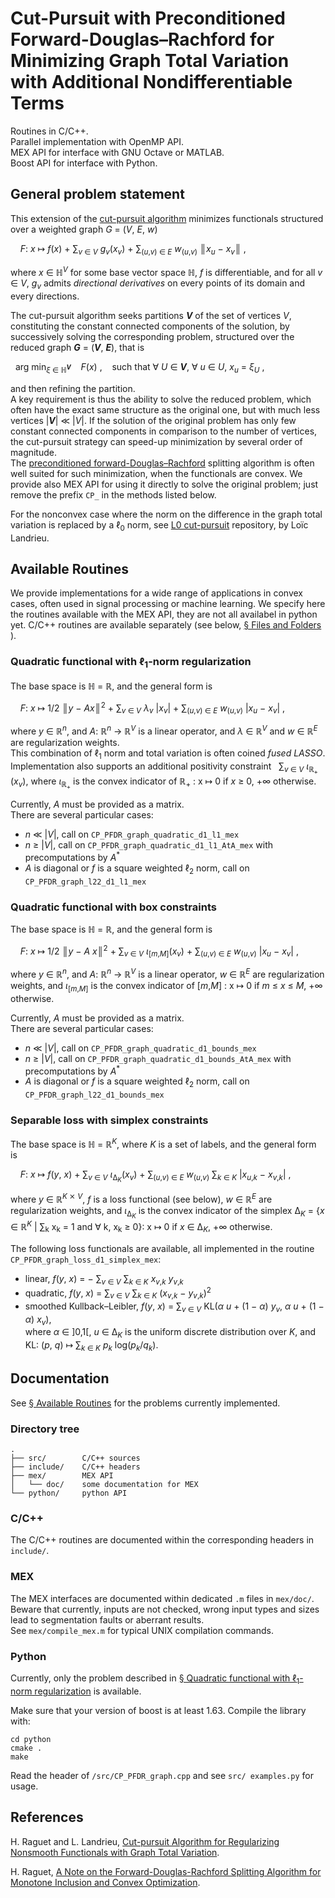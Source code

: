 # Cut-Pursuit with Preconditioned Forward-Douglas–Rachford for Minimizing Graph Total Variation with Additional Nondifferentiable Terms

Routines in C/C++.  
Parallel implementation with OpenMP API.  
MEX API for interface with GNU Octave or MATLAB.  
Boost API for interface with Python.

## General problem statement
This extension of the [cut-pursuit algorithm](https://github.com/loicland/cut-pursuit) minimizes functionals structured over a weighted graph _G_ = (_V_, _E_, _w_)

    _F_: _x_ ↦ _f_(_x_) + ∑<sub>_v_ ∈ _V_</sub> _g_<sub>_v_</sub>(_x_<sub>_v_</sub>) +
 ∑<sub>(_u_,_v_) ∈ _E_</sub> _w_<sub>(_u_,_v_)</sub> ║<i>x</i><sub>_u_</sub> − _x_<sub>_v_</sub>║ ,    

where _x_ ∈ ℍ<sup>_V_</sup> for some base vector space ℍ, _f_ is differentiable, and for all _v_ ∈ _V_, _g_<sub>_v_</sub> admits _directional derivatives_ on every points of its domain and every directions.  

The cut-pursuit algorithm seeks partitions __*V*__ of the set of vertices _V_, constituting the constant connected components of the solution, by successively solving the corresponding problem, structured over the reduced graph __*G*__ = (__*V*__, __*E*__), that is

  arg min<sub>_ξ_ ∈ ℍ<sup>__*V*__</sup></sub>
    _F_(_x_) ,    such that ∀ _U_ ∈ __*V*__, ∀ _u_ ∈ _U_, _x_<sub>_u_</sub> = _ξ_<sub>_U_</sub> ,

and then refining the partition.  
A key requirement is thus the ability to solve the reduced problem, which often have the exact same structure as the original one, but with much less vertices |__*V*__| ≪ |_V_|. If the solution of the original problem has only few constant connected components in comparison to the number of vertices, the cut-pursuit strategy can speed-up minimization by several order of magnitude.  
The [preconditioned forward-Douglas–Rachford](https://1a7r0ch3.github.io/pgfb/) splitting algorithm is often well suited for such minimization, when the functionals are convex. We provide also MEX API for using it directly to solve the original problem; just remove the prefix `CP_` in the methods listed below.  

For the nonconvex case where the norm on the difference in the graph total variation is replaced by a ℓ<sub>0</sub> norm, see [L0 cut-pursuit](https://github.com/loicland/cut-pursuit) repository, by Loïc Landrieu.

## Available Routines

We provide implementations for a wide range of applications in convex cases, often used in signal processing or machine learning. We specify here the routines available with the MEX API, they are not all availabel in python yet. C/C++ routines are available separately (see below, [§ Files and Folders](#files-and-folders) ).  

### Quadratic functional with ℓ<sub>1</sub>-norm regularization
The base space is ℍ = ℝ, and the general form is  

    _F_: _x_ ↦  1/2 ║<i>y</i> − _A_<i>x</i>║<sup>2</sup> +
 ∑<sub>_v_ ∈ _V_</sub> _λ_<sub>_v_</sub> |_x_<sub>_v_</sub>| +
 ∑<sub>(_u_,_v_) ∈ _E_</sub> _w_<sub>(_u_,_v_)</sub>
 |_x_<sub>_u_</sub> − _x_<sub>_v_</sub>| ,  

where _y_ ∈ ℝ<sup>_n_</sup>, and _A_: ℝ<sup>_n_</sup> → ℝ<sup>_V_</sup> is a linear operator, and 
_λ_ ∈ ℝ<sup>_V_</sup> and _w_ ∈ ℝ<sup>_E_</sup> are regularization weights.  
This combination of ℓ<sub>1</sub> norm and total variation is often coined _fused LASSO_.  
Implementation also supports an additional positivity constraint
  ∑<sub>_v_ ∈ _V_</sub>  _ι_<sub>ℝ<sub>+</sub></sub>(_x_<sub>_v_</sub>),
where _ι_<sub>ℝ<sub>+</sub></sub> is the convex indicator of ℝ<sub>+</sub> : x ↦ 0 if _x_ ≥ 0, +∞ otherwise.  

Currently, _A_ must be provided as a matrix.  
There are several particular cases:  
 - _n_ ≪ |_V_|, call on `CP_PFDR_graph_quadratic_d1_l1_mex`  
 - _n_ ≥ |_V_|, call on `CP_PFDR_graph_quadratic_d1_l1_AtA_mex`
with precomputations by _A_<sup>\*</sup>   
 - _A_ is diagonal or _f_ is a square weighted ℓ<sub>2</sub> norm, call on
`CP_PFDR_graph_l22_d1_l1_mex`  

### Quadratic functional with box constraints
The base space is ℍ = ℝ, and the general form is  

    _F_: _x_ ↦ 1/2 ║<i>y</i> − _A_ <i>x</i>║<sup>2</sup> +
 ∑<sub>_v_ ∈ _V_</sub> _ι_<sub>\[_m_,_M_\]</sub>(_x_<sub>_v_</sub>) +
 ∑<sub>(_u_,_v_) ∈ _E_</sub> _w_<sub>(_u_,_v_)</sub>
 |_x_<sub>_u_</sub> − _x_<sub>_v_</sub>| ,  

where _y_ ∈ ℝ<sup>_n_</sup>, and _A_: ℝ<sup>_n_</sup> → ℝ<sup>_V_</sup> is a linear operator, _w_ ∈ ℝ<sup>_E_</sup> are regularization weights, and _ι_<sub>\[_m_,_M_\]</sub> is the convex indicator of \[_m_,_M_\] : x ↦ 0 if _m_ ≤ _x_ ≤ _M_, +∞ otherwise.  

Currently, _A_ must be provided as a matrix.  
There are several particular cases:  
 - _n_ ≪ |_V_|, call on `CP_PFDR_graph_quadratic_d1_bounds_mex`  
 - _n_ ≥ |_V_|, call on `CP_PFDR_graph_quadratic_d1_bounds_AtA_mex`
with precomputations by _A_<sup>\*</sup>   
 - _A_ is diagonal or _f_ is a square weighted ℓ<sub>2</sub> norm, call on
`CP_PFDR_graph_l22_d1_bounds_mex`  

### Separable loss with simplex constraints
The base space is ℍ = ℝ<sup>_K_</sup>, where _K_ is a set of labels, and the general form is  

    _F_: _x_ ↦  _f_(_y_, _x_) +
 ∑<sub>_v_ ∈ _V_</sub> _ι_<sub>Δ<sub>_K_</sub></sub>(_x_<sub>_v_</sub>) +
 ∑<sub>(_u_,_v_) ∈ _E_</sub> _w_<sub>(_u_,_v_)</sub>
 ∑<sub>_k_ ∈ _K_</sub> |_x_<sub>_u_,_k_</sub> − _x_<sub>_v_,_k_</sub>| ,  

where _y_ ∈ ℝ<sup>_K_ ⨯ _V_</sup>, _f_ is a loss functional (see below), _w_ ∈ ℝ<sup>_E_</sup> are regularization weights, and _ι_<sub>Δ<sub>_K_</sub></sub> is the convex indicator of the simplex
Δ<sub>_K_</sub> = {_x_ ∈ ℝ<sup>_K_</sup> | ∑<sub>k</sub> x<sub>k</sub> = 1 and ∀ k, x<sub>k</sub> ≥ 0}: x ↦ 0 if _x_ ∈ Δ<sub>_K_</sub>, +∞ otherwise. 

The following loss functionals are available, all implemented in the routine
`CP_PFDR_graph_loss_d1_simplex_mex`:
 - linear, _f_(_y_, _x_) = − ∑<sub>_v_ ∈ _V_</sub> ∑<sub>_k_ ∈ _K_</sub> _x_<sub>_v_,_k_</sub> _y_<sub>_v_,_k_</sub>
 - quadratic, _f_(_y_, _x_) = ∑<sub>_v_ ∈ _V_</sub> ∑<sub>_k_ ∈ _K_</sub> (_x_<sub>_v_,_k_</sub> − _y_<sub>_v_,_k_</sub>)<sup>2</sup>
 - smoothed Kullback–Leibler, _f_(_y_, _x_) = ∑<sub>_v_ ∈ _V_</sub>
KL(_α_ _u_ + (1 − _α_) _y_<sub>_v_</sub>, _α_ _u_ + (1 − _α_) _x_<sub>_v_</sub>),  
where _α_ ∈ \]0,1\[,
_u_ ∈ Δ<sub>_K_</sub> is the uniform discrete distribution over _K_,
and
KL: (_p_, _q_) ↦ ∑<sub>_k_ ∈ _K_</sub> _p_<sub>_k_</sub> log(_p_<sub>_k_</sub>/_q_<sub>_k_</sub>).  


## Documentation
See [§ Available Routines](#available-routines) for the problems currently implemented.  

### Directory tree
    .   
    ├── src/        C/C++ sources  
    ├── include/    C/C++ headers   
    ├── mex/        MEX API   
    │   └── doc/    some documentation for MEX  
    └── python/     python API

### C/C++
The C/C++ routines are documented within the corresponding headers in `include/`.  

### MEX
The MEX interfaces are documented within dedicated `.m` files in `mex/doc/`.  
Beware that currently, inputs are not checked, wrong input types and sizes lead to segmentation faults or aberrant results.  
See `mex/compile_mex.m` for typical UNIX compilation commands.

### Python
Currently, only the problem described in [§ Quadratic functional with ℓ<sub>1</sub>-norm regularization](#quadratic-functional-with-ℓ1-norm-regularization) is available.

Make sure that your version of boost is at least 1.63. Compile the library with:   

    cd python 
    cmake .
    make   

Read the header of `/src/CP_PFDR_graph.cpp` and see `src/ examples.py` for usage. 

## References
H. Raguet and L. Landrieu, [Cut-pursuit Algorithm for Regularizing Nonsmooth Functionals with Graph Total Variation](https://1a7r0ch3.github.io/cp/).

H. Raguet, [A Note on the Forward-Douglas-Rachford Splitting Algorithm for Monotone Inclusion and Convex Optimization](https://1a7r0ch3.github.io/pgfb/).
